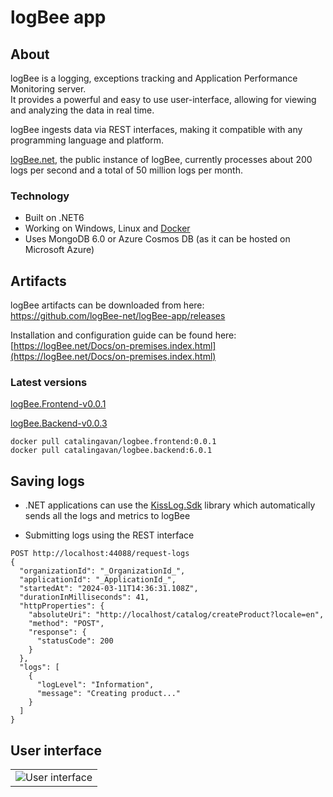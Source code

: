 # logBee app

## About

logBee is a logging, exceptions tracking and Application Performance Monitoring server. <br/>
It provides a powerful and easy to use user-interface, allowing for viewing and analyzing the data in real time.

logBee ingests data via REST interfaces, making it compatible with any programming language and platform.

[logBee.net](https://logBee.net), the public instance of logBee, currently processes about 200 logs per second and a total of 50 million logs per month.

### Technology

- Built on .NET6
- Working on Windows, Linux and [Docker](Docker/README.md)
- Uses MongoDB 6.0 or Azure Cosmos DB (as it can be hosted on Microsoft Azure)

## Artifacts

logBee artifacts can be downloaded from here: <br/>
<https://github.com/logBee-net/logBee-app/releases>

Installation and configuration guide can be found here: <br/>
[https://logBee.net/Docs/on-premises.index.html](https://logBee.net/Docs/on-premises.index.html)

### Latest versions

[logBee.Frontend-v0.0.1](https://github.com/logBee-net/logBee-app/releases/tag/logBee.Frontend-v0.0.1)

[logBee.Backend-v0.0.3](https://github.com/logBee-net/logBee-app/releases/tag/logBee.Backend-v0.0.3)

```none
docker pull catalingavan/logbee.frontend:0.0.1
docker pull catalingavan/logbee.backend:6.0.1
```

## Saving logs

- .NET applications can use the [KissLog.Sdk](https://github.com/KissLog-net/KissLog.Sdk) library which automatically sends all the logs and metrics to logBee

- Submitting logs using the REST interface

```
POST http://localhost:44088/request-logs
{
  "organizationId": "_OrganizationId_",
  "applicationId": "_ApplicationId_",
  "startedAt": "2024-03-11T14:36:31.108Z",
  "durationInMilliseconds": 41,
  "httpProperties": {
    "absoluteUri": "http://localhost/catalog/createProduct?locale=en",
    "method": "POST",
    "response": {
      "statusCode": 200
    }
  },
  "logs": [
    {
      "logLevel": "Information",
      "message": "Creating product..."
    }
  ]
}
```

## User interface

<table><tr><td>
    <img alt="User interface" src="https://github.com/KissLog-net/KissLog-server/assets/39127098/8944691a-3f6e-4946-9a73-85390a867b87" />
</td></tr></table>

